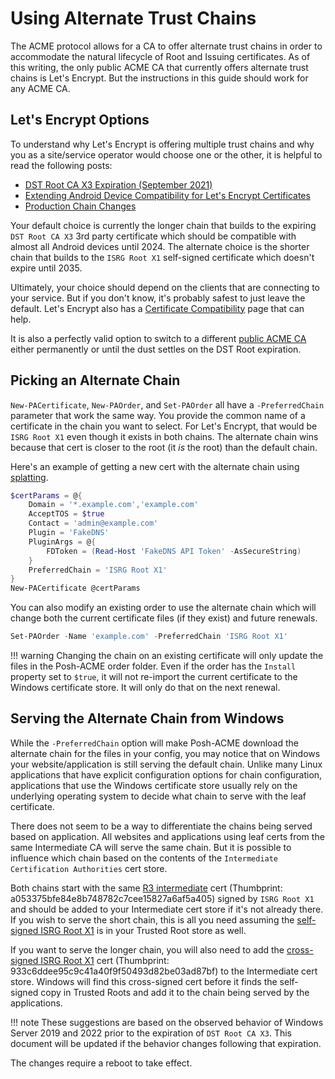 # Using Alternate Trust Chains

The ACME protocol allows for a CA to offer alternate trust chains in order to accommodate the natural lifecycle of Root and Issuing certificates. As of this writing, the only public ACME CA that currently offers alternate trust chains is Let's Encrypt. But the instructions in this guide should work for any ACME CA.

## Let's Encrypt Options

To understand why Let's Encrypt is offering multiple trust chains and why you as a site/service operator would choose one or the other, it is helpful to read the following posts:

- [DST Root CA X3 Expiration (September 2021)](https://letsencrypt.org/docs/dst-root-ca-x3-expiration-september-2021/)
- [Extending Android Device Compatibility for Let's Encrypt Certificates](https://letsencrypt.org/2020/12/21/extending-android-compatibility.html)
- [Production Chain Changes](https://community.letsencrypt.org/t/production-chain-changes/150739)

Your default choice is currently the longer chain that builds to the expiring `DST Root CA X3` 3rd party certificate which should be compatible with almost all Android devices until 2024. The alternate choice is the shorter chain that builds to the `ISRG Root X1` self-signed certificate which doesn't expire until 2035.

Ultimately, your choice should depend on the clients that are connecting to your service. But if you don't know, it's probably safest to just leave the default. Let's Encrypt also has a [Certificate Compatibility](https://letsencrypt.org/docs/certificate-compatibility/) page that can help.

It is also a perfectly valid option to switch to a different [public ACME CA](ACME-CA-Comparison.md) either permanently or until the dust settles on the DST Root expiration.

## Picking an Alternate Chain

`New-PACertificate`, `New-PAOrder`, and `Set-PAOrder` all have a `-PreferredChain` parameter that work the same way. You provide the common name of a certificate in the chain you want to select. For Let's Encrypt, that would be `ISRG Root X1` even though it exists in both chains. The alternate chain wins because that cert is closer to the root (it *is* the root) than the default chain.

Here's an example of getting a new cert with the alternate chain using [splatting](https://docs.microsoft.com/en-us/powershell/module/microsoft.powershell.core/about/about_splatting).

```powershell
$certParams = @{
    Domain = '*.example.com','example.com'
    AcceptTOS = $true
    Contact = 'admin@example.com'
    Plugin = 'FakeDNS'
    PluginArgs = @{
        FDToken = (Read-Host 'FakeDNS API Token' -AsSecureString)
    }
    PreferredChain = 'ISRG Root X1'
}
New-PACertificate @certParams
```

You can also modify an existing order to use the alternate chain which will change both the current certificate files (if they exist) and future renewals.

```powershell
Set-PAOrder -Name 'example.com' -PreferredChain 'ISRG Root X1'
```

!!! warning
    Changing the chain on an existing certificate will only update the files in the Posh-ACME order folder. Even if the order has the `Install` property set to `$true`, it will not re-import the current certificate to the Windows certificate store. It will only do that on the next renewal.

## Serving the Alternate Chain from Windows

While the `-PreferredChain` option will make Posh-ACME download the alternate chain for the files in your config, you may notice that on Windows your website/application is still serving the default chain. Unlike many Linux applications that have explicit configuration options for chain configuration, applications that use the Windows certificate store usually rely on the underlying operating system to decide what chain to serve with the leaf certificate.

There does not seem to be a way to differentiate the chains being served based on application. All websites and applications using leaf certs from the same Intermediate CA will serve the same chain. But it is possible to influence which chain based on the contents of the `Intermediate Certification Authorities` cert store.

Both chains start with the same [R3 intermediate](https://letsencrypt.org/certs/lets-encrypt-r3.der) cert (Thumbprint: a053375bfe84e8b748782c7cee15827a6af5a405) signed by `ISRG Root X1` and should be added to your Intermediate cert store if it's not already there. If you wish to serve the short chain, this is all you need assuming the [self-signed ISRG Root X1](https://letsencrypt.org/certs/isrgrootx1.der) is in your Trusted Root store as well.

If you want to serve the longer chain, you will also need to add the [cross-signed ISRG Root X1](https://letsencrypt.org/certs/isrg-root-x2-cross-signed.der) cert (Thumbprint: 933c6ddee95c9c41a40f9f50493d82be03ad87bf) to the Intermediate cert store. Windows will find this cross-signed cert before it finds the self-signed copy in Trusted Roots and add it to the chain being served by the applications.

!!! note
    These suggestions are based on the observed behavior of Windows Server 2019 and 2022 prior to the expiration of `DST Root CA X3`. This document will be updated if the behavior changes following that expiration.

The changes require a reboot to take effect.
